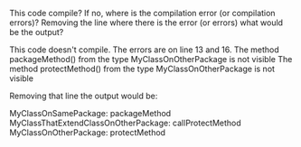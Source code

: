 This code compile? If no, where is the compilation error (or compilation errors)?
Removing the line where there is the error (or errors) what would be the output?

This code doesn't compile. The errors are on line 13 and 16.
The method packageMethod() from the type MyClassOnOtherPackage is not visible
The method protectMethod() from the type MyClassOnOtherPackage is not visible

Removing that line the output would be:

MyClassOnSamePackage: packageMethod
MyClassThatExtendClassOnOtherPackage: callProtectMethod
MyClassOnOtherPackage: protectMethod
